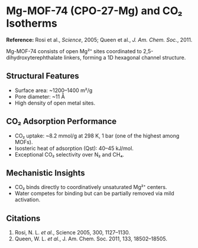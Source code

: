 # Mg-MOF-74 (CPO-27-Mg) and CO₂ Isotherms

**Reference:** Rosi et al., *Science*, 2005; Queen et al., *J. Am. Chem. Soc.*, 2011.

Mg-MOF-74 consists of open Mg²⁺ sites coordinated to 2,5-dihydroxyterephthalate linkers, forming a 1D hexagonal channel structure.

## Structural Features
- Surface area: ~1200–1400 m²/g
- Pore diameter: ~11 Å
- High density of open metal sites.

## CO₂ Adsorption Performance
- CO₂ uptake: ~8.2 mmol/g at 298 K, 1 bar (one of the highest among MOFs).
- Isosteric heat of adsorption (Qst): 40–45 kJ/mol.
- Exceptional CO₂ selectivity over N₂ and CH₄.

## Mechanistic Insights
- CO₂ binds directly to coordinatively unsaturated Mg²⁺ centers.
- Water competes for binding but can be partially removed via mild activation.

## Citations
1. Rosi, N. L. *et al.*, Science 2005, 300, 1127–1130.
2. Queen, W. L. *et al.*, J. Am. Chem. Soc. 2011, 133, 18502–18505.
